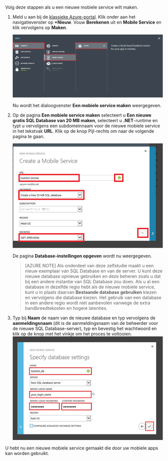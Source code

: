 
Volg deze stappen als u een nieuwe mobiele service wilt maken.

1.  Meld u aan bij de [klassieke Azure-portal](https://manage.windowsazure.com/). Klik onder aan het navigatievenster op **+Nieuw**. Vouw **Berekenen** uit en **Mobile Service** en klik vervolgens op **Maken**.
    
    ![](./media/mobile-services-dotnet-backend-create-new-service/mobile-create.png)

    Nu wordt het dialoogvenster **Een mobiele service maken** weergegeven.

2.  Op de pagina **Een mobiele service maken** selecteert u **Een nieuwe gratis SQL Database van 20 MB maken**, selecteert u **.NET**-runtime en typt u vervolgens een subdomeinnaam voor de nieuwe mobiele service in het tekstvak **URL**. Klik op de knop Pijl-rechts om naar de volgende pagina te gaan.
    
    ![](./media/mobile-services-dotnet-backend-create-new-service/mobile-create-page1.png)

    De pagina **Database-instellingen opgeven** wordt nu weergegeven.

    > [AZURE.NOTE] Als onderdeel van deze zelfstudie maakt u een nieuw exemplaar van SQL Database en van de server. U kunt deze nieuwe database opnieuw gebruiken en deze beheren zoals u dat bij een andere instantie van SQL Database zou doen. Als u al een database in dezelfde regio hebt als de nieuwe mobiele service, kunt u in plaats daarvan **Bestaande database gebruiken** kiezen en vervolgens die database kiezen. Het gebruik van een database in een andere regio wordt niet aanbevolen vanwege de extra bandbreedtekosten en hogere latenties.

3.  Typ bij **Naam** de naam van de nieuwe database en typ vervolgens de **aanmeldingsnaam** (dit is de aanmeldingsnaam van de beheerder voor de nieuwe SQL Database-server), typ en bevestig het wachtwoord en klik op de knop met het vinkje om het proces te voltooien.
    ![](./media/mobile-services-dotnet-backend-create-new-service/mobile-create-page2.png)

U hebt nu een nieuwe mobiele service gemaakt die door uw mobiele apps kan worden gebruikt.



<!--HONumber=Jun16_HO2-->


